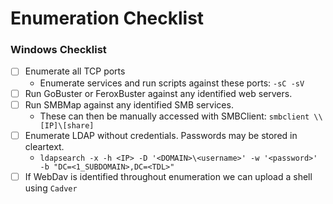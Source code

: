 # Enumeration Checklist

### Windows Checklist

* [ ] Enumerate all TCP ports
  * Enumerate services and run scripts against these ports: `-sC -sV`
* [ ] Run GoBuster or FeroxBuster against any identified web servers.&#x20;
* [ ] Run SMBMap against any identified SMB services.&#x20;
  * These can then be manually accessed with SMBClient: `smbclient \\[IP]\[share]`
* [ ] Enumerate LDAP without credentials. Passwords may be stored in cleartext.&#x20;
  * `ldapsearch -x -h <IP> -D '<DOMAIN>\<username>' -w '<password>' -b "DC=<1_SUBDOMAIN>,DC=<TDL>"`
* [ ] If WebDav is identified throughout enumeration we can upload a shell using `Cadver`

